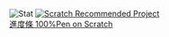 <!--![CharlieHandwriting](https://github-readme-stats.vercel.app/api/pin/?username=charlie-moomoo&repo=CharlieHandwriting)-->
![Stat](https://github-readme-stats.vercel.app/api?username=charlie-moomoo&hide=contribs,prs,issues,stars&theme=gruvbox&include_all_commits=true&show_icons=true)
[![Scratch Recommended Project](https://cdn2.scratch.mit.edu/get_image/project/490426608_480x2160.png)<br/>
進度條 100%Pen on Scratch](https://scratch.mit.edu/projects/490426608/)
